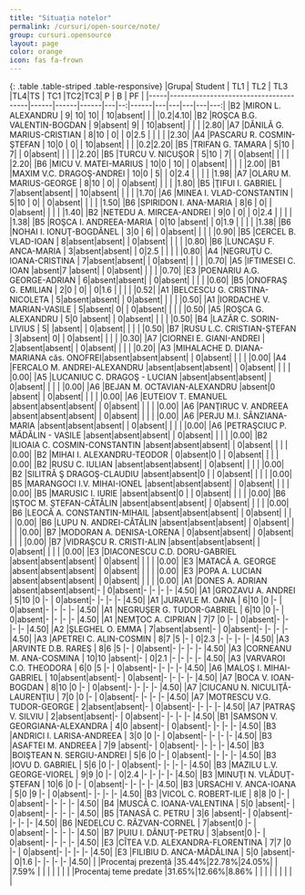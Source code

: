 ```yaml
---
title: "Situația notelor"
permalink: /cursuri/open-source/note/
group: cursuri.opensource
layout: page
color: orange
icon: fas fa-frown
---
```


{: .table .table-striped .table-responsive}
|Grupa|                Student                | TL1  | TL2  | TL3  |TL4|TS | TC1  |TC2|TC3| P | B | PF |
|-----|---------------------------------------|------|------|------|---|--:|------|---|---|---|---|---:|
|B2   |MIRON L. ALEXANDRU                     |     9|    10|    10|   | 10|absent|   |   |   |0.2|4.10|
|B2   |ROŞCA B.G. VALENTIN-BOGDAN             |     9|absent|     9|   | 10|absent|   |   |   |   |2.80|
|A7   |DĂNILĂ G. MARIUS-CRISTIAN              |     8|10    |     0|   |  0|2.5   |   |   |   |   |2.30|
|A4   |PASCARU R. COSMIN-ŞTEFAN               |    10|0     |     0|   | 10|absent|   |   |   |0.2|2.20|
|B5   |TRIFAN G. TAMARA                       |     5|10    |     7|   |  0|absent|   |   |   |   |2.20|
|B5   |TURCU V. NICUŞOR                       |     5|10    |     7|   |  0|absent|   |   |   |   |2.20|
|B6   |MICU V. MATEI-MARIUS                   |    10|0     |    10|   |  0|absent|   |   |   |   |2.00|
|B1   |MAXIM V.C. DRAGOŞ-ANDREI               |    10|0     |     5|   |  0|2.4   |   |   |   |   |1.98|
|A7   |OLARU M. MARIUS-GEORGE                 |     8|10    |     0|   |  0|absent|   |   |   |   |1.80|
|B5   |ŢIFUI I. GABRIEL                       |     7|absent|absent|   | 10|absent|   |   |   |   |1.70|
|A6   |MINEA I. VLAD-CONSTANTIN               |     5|10    |     0|   |  0|absent|   |   |   |   |1.50|
|B6   |SPIRIDON I. ANA-MARIA                  |     8|6     |     0|   |  0|absent|   |   |   |   |1.40|
|B2   |NETEDU A. MIRCEA-ANDREI                |     9|0     |     0|   |  0|2.4   |   |   |   |   |1.38|
|B5   |ROŞCA I. ANDREEA-MARIA                 |     0|10    |absent|   |  0|1.9   |   |   |   |   |1.38|
|B6   |NOHAI I. IONUŢ-BOGDĂNEL                |     3|0     |     6|   |  0|absent|   |   |   |   |0.90|
|B5   |CERCEL B. VLAD-IOAN                    |     8|absent|absent|   |  0|absent|   |   |   |   |0.80|
|B6   |LUNCAŞU F. ANCA-MARIA                  |     3|absent|absent|   |  0|2.5   |   |   |   |   |0.80|
|A4   |NEGRUŢU C. IOANA-CRISTINA              |     7|absent|absent|   |  0|absent|   |   |   |   |0.70|
|A5   |IFTIMESEI C. IOAN                      |absent|7     |absent|   |  0|absent|   |   |   |   |0.70|
|E3   |POENARIU A.G. GEORGE-ADRIAN            |     6|absent|absent|   |  0|absent|   |   |   |   |0.60|
|B5   |ONOFRAŞ G. EMILIAN                     |     2|0     |     0|   |  0|1.6   |   |   |   |   |0.52|
|A1   |BELCESCU G. CRISTINA-NICOLETA          |     5|absent|absent|   |  0|absent|   |   |   |   |0.50|
|A1   |IORDACHE V. MARIAN-VASILE              |     5|absent|     0|   |  0|absent|   |   |   |   |0.50|
|A5   |ROŞCA G. ALEXANDRU                     |     5|0     |absent|   |  0|absent|   |   |   |   |0.50|
|B4   |LAZĂR C. SORIN-LIVIUS                  |     5|      |absent|   |  0|absent|   |   |   |   |0.50|
|B7   |RUSU L.C. CRISTIAN-ŞTEFAN              |     3|absent|     0|   |  0|absent|   |   |   |   |0.30|
|A7   |CIORNEI E. GIANI-ANDREI                |     2|absent|absent|   |  0|absent|   |   |   |   |0.20|
|A3   |MIHALACHE D. DIANA-MARIANA căs. ONOFREI|absent|absent|absent|   |  0|absent|   |   |   |   |0.00|
|A4   |FERCALO M. ANDREI-ALEXANDRU            |absent|absent|absent|   |  0|absent|   |   |   |   |0.00|
|A5   |LUCANIUC C. DRAGOŞ - LUCIAN            |absent|absent|absent|   |  0|absent|   |   |   |   |0.00|
|A6   |BEJAN M. OCTAVIAN-ALEXANDRU            |absent|0     |absent|   |  0|absent|   |   |   |   |0.00|
|A6   |EUTEIOV T. EMANUEL                     |absent|absent|absent|   |  0|absent|   |   |   |   |0.00|
|A6   |PANŢIRUC V. ANDREEA                    |absent|absent|absent|   |  0|absent|   |   |   |   |0.00|
|A6   |PERJU M.I. SÂNZIANA-MARIA              |absent|absent|absent|   |  0|absent|   |   |   |   |0.00|
|A6   |PETRAŞCIUC P. MĂDĂLIN - VASILE         |absent|absent|absent|   |  0|absent|   |   |   |   |0.00|
|B2   |ILIOAIA C. COSMIN-CONSTANTIN           |absent|absent|absent|   |  0|absent|   |   |   |   |0.00|
|B2   |MIHAI I. ALEXANDRU-TEODOR              |     0|absent|0     |   |  0|absent|   |   |   |   |0.00|
|B2   |RUSU C. IULIAN                         |absent|absent|absent|   |  0|absent|   |   |   |   |0.00|
|B2   |SILITRĂ Ş DRAGOŞ-CLAUDIU               |absent|absent|0     |   |  0|absent|   |   |   |   |0.00|
|B5   |MARANGOCI I.V. MIHAI-IONEL             |absent|absent|absent|   |  0|absent|   |   |   |   |0.00|
|B5   |MARUSIC I. IURIE                       |absent|absent|0     |   |  0|absent|   |   |   |   |0.00|
|B6   |IŞTOC M. ŞTEFAN-CĂTĂLIN                |absent|absent|absent|   |  0|absent|   |   |   |   |0.00|
|B6   |LEOCĂ A. CONSTANTIN-MIHAIL             |absent|absent|absent|   |  0|absent|   |   |   |   |0.00|
|B6   |LUPU N. ANDREI-CĂTĂLIN                 |absent|absent|absent|   |  0|absent|   |   |   |   |0.00|
|B7   |MODORAN A. DENISA-LORENA               |     0|absent|absent|   |  0|absent|   |   |   |   |0.00|
|B7   |VIDRAŞCU R. CRISTI-ALIN                |absent|absent|absent|   |  0|absent|   |   |   |   |0.00|
|E3   |DIACONESCU C.D. DORU-GABRIEL           |absent|absent|absent|   |  0|absent|   |   |   |   |0.00|
|E3   |MATACĂ A. GEORGE                       |absent|absent|absent|   |  0|absent|   |   |   |   |0.00|
|E3   |POPA A. LUCIAN                         |absent|absent|absent|   |  0|absent|   |   |   |   |0.00|
|A1   |DONES A. ADRIAN                        |absent|absent|absent|-  |  0|absent|-  |-  |-  |-  |4.50|
|A1   |GROZAVU A. ANDREI                      |     5|10    |0     |-  |  0|absent|-  |-  |-  |-  |4.50|
|A1   |JURAVLE M. OANA                        |     6|10    |0     |-  |  0|absent|-  |-  |-  |-  |4.50|
|A1   |NEGRUŞER G. TUDOR-GABRIEL              |     6|10    |0     |-  |  0|absent|-  |-  |-  |-  |4.50|
|A1   |NEMŢOC A. CIPRIAN                      |     7|7     |0     |-  |  0|absent|-  |-  |-  |-  |4.50|
|A2   |ŞLEGHEL O. EMMA                        |     7|absent|absent|-  |  0|absent|-  |-  |-  |-  |4.50|
|A3   |APETREI C. ALIN-COSMIN                 |     8|7     |5     |-  |  0|2.3   |-  |-  |-  |-  |4.50|
|A3   |ARVINTE D.B. RAREŞ                     |     8|6     |5     |-  |  0|absent|-  |-  |-  |-  |4.50|
|A3   |CORNEANU M. ANA-COSMINA                |    10|10    |absent|-  |  0|2.1   |-  |-  |-  |-  |4.50|
|A3   |VARVAROI C.O. THEODORA                 |     6|0     |5     |-  |  0|absent|-  |-  |-  |-  |4.50|
|A6   |MALOŞ I. MIHAI-GABRIEL                 |    10|absent|absent|-  |  0|absent|-  |-  |-  |-  |4.50|
|A7   |BOCA V. IOAN-BOGDAN                    |     8|10    |0     |-  |  0|absent|-  |-  |-  |-  |4.50|
|A7   |CIUCANU N. NICULIŢĂ-LAURENŢIU          |     7|0     |0     |-  |  0|absent|-  |-  |-  |-  |4.50|
|A7   |MOTRESCU V.G. TUDOR-GEORGE             |     2|absent|absent|-  |  0|absent|-  |-  |-  |-  |4.50|
|A7   |PATRAŞ V. SILVIU                       |     2|absent|absent|-  |  0|absent|-  |-  |-  |-  |4.50|
|B1   |SAMSON V. GEORGIANA-ALEXANDRA          |     4|0     |absent|-  |  0|absent|-  |-  |-  |-  |4.50|
|B3   |ANDRICI I. LARISA-ANDREEA              |     3|0     |0     |-  |  0|absent|-  |-  |-  |-  |4.50|
|B3   |ASAFTEI M. ANDREEA                     |     7|9     |absent|-  |  0|absent|-  |-  |-  |-  |4.50|
|B3   |BOIŞTEAN N. SERGIU-ANDREI              |     5|6     |0     |-  |  0|absent|-  |-  |-  |-  |4.50|
|B3   |IOVU D. GABRIEL                        |     5|6     |0     |-  |  0|absent|-  |-  |-  |-  |4.50|
|B3   |MAZILU L.V. GEORGE-VIOREL              |     9|9     |0     |-  |  0|2.4   |-  |-  |-  |-  |4.50|
|B3   |MINUŢI N. VLĂDUŢ-ŞTEFAN                |    10|6     |0     |-  |  0|absent|-  |-  |-  |-  |4.50|
|B3   |URSACHI V. ANCA-IOANA                  |     5|0     |9     |-  |  0|absent|-  |-  |-  |-  |4.50|
|B3   |VICOL C. ROBERT-ILIE                   |     8|8     |0     |-  |  0|absent|-  |-  |-  |-  |4.50|
|B4   |MUSCĂ C. IOANA-VALENTINA               |     5|0     |absent|-  |  0|absent|-  |-  |-  |-  |4.50|
|B5   |TANASĂ C. PETRU                        |     3|6     |absent|-  |  0|absent|-  |-  |-  |-  |4.50|
|B6   |NEDELCU C. RĂZVAN-CORNEL               |     7|absent|0     |-  |  0|absent|-  |-  |-  |-  |4.50|
|B7   |PUIU I. DĂNUŢ-PETRU                    |     3|absent|0     |-  |  0|absent|-  |-  |-  |-  |4.50|
|E3   |CÎTEA V.D. ALEXANDRA-FLORENTINA        |     7|7     |0     |-  |  0|absent|-  |-  |-  |-  |4.50|
|E3   |FILIBIU D. ANCA-MĂDĂLINA               |     5|0     |absent|-  |  0|1.6   |-  |-  |-  |-  |4.50|
|     |Procentaj prezență                     |35.44%|22.78%|24.05%|   |   |7.59% |   |   |   |   |    |
|     |Procentaj teme predate                 |31.65%|12.66%|8.86% |   |   |      |   |   |   |   |    |
